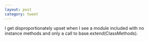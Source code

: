 ```yaml
---
layout: post
category: tweet
---
```

I get disproportionately upset when I see a module included with no instance methods and only a call to base.extend(ClassMethods).
